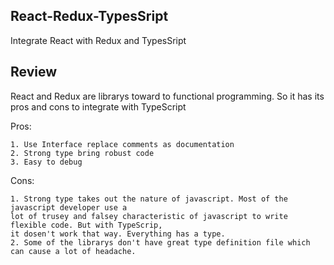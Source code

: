 ## React-Redux-TypesSript
  Integrate React with Redux and TypesSript
  
## Review
  React and Redux are librarys toward to functional programming. So it has its pros and cons to integrate with TypeScript
  
  Pros:
  
    1. Use Interface replace comments as documentation
    2. Strong type bring robust code
    3. Easy to debug
  
  Cons: 
 
    1. Strong type takes out the nature of javascript. Most of the javascript developer use a 
    lot of trusey and falsey characteristic of javascript to write flexible code. But with TypeScrip, 
    it dosen't work that way. Everything has a type.
    2. Some of the librarys don't have great type definition file which can cause a lot of headache.
